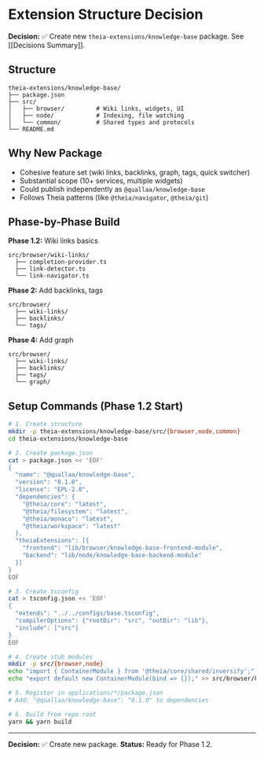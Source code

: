 # Extension Structure Decision

**Decision:** ✅ Create new `theia-extensions/knowledge-base` package. See [[Decisions Summary]].

## Structure

```
theia-extensions/knowledge-base/
├── package.json
├── src/
│   ├── browser/         # Wiki links, widgets, UI
│   ├── node/            # Indexing, file watching
│   └── common/          # Shared types and protocols
└── README.md
```

## Why New Package

- Cohesive feature set (wiki links, backlinks, graph, tags, quick switcher)
- Substantial scope (10+ services, multiple widgets)
- Could publish independently as `@quallaa/knowledge-base`
- Follows Theia patterns (like `@theia/navigator`, `@theia/git`)

## Phase-by-Phase Build

**Phase 1.2:** Wiki links basics
```
src/browser/wiki-links/
  ├── completion-provider.ts
  ├── link-detector.ts
  └── link-navigator.ts
```

**Phase 2:** Add backlinks, tags
```
src/browser/
  ├── wiki-links/
  ├── backlinks/
  └── tags/
```

**Phase 4:** Add graph
```
src/browser/
  ├── wiki-links/
  ├── backlinks/
  ├── tags/
  └── graph/
```

## Setup Commands (Phase 1.2 Start)

```bash
# 1. Create structure
mkdir -p theia-extensions/knowledge-base/src/{browser,node,common}
cd theia-extensions/knowledge-base

# 2. Create package.json
cat > package.json << 'EOF'
{
  "name": "@quallaa/knowledge-base",
  "version": "0.1.0",
  "license": "EPL-2.0",
  "dependencies": {
    "@theia/core": "latest",
    "@theia/filesystem": "latest",
    "@theia/monaco": "latest",
    "@theia/workspace": "latest"
  },
  "theiaExtensions": [{
    "frontend": "lib/browser/knowledge-base-frontend-module",
    "backend": "lib/node/knowledge-base-backend-module"
  }]
}
EOF

# 3. Create tsconfig
cat > tsconfig.json << 'EOF'
{
  "extends": "../../configs/base.tsconfig",
  "compilerOptions": {"rootDir": "src", "outDir": "lib"},
  "include": ["src"]
}
EOF

# 4. Create stub modules
mkdir -p src/{browser,node}
echo "import { ContainerModule } from '@theia/core/shared/inversify';" > src/browser/knowledge-base-frontend-module.ts
echo "export default new ContainerModule(bind => {});" >> src/browser/knowledge-base-frontend-module.ts

# 5. Register in applications/*/package.json
# Add: "@quallaa/knowledge-base": "0.1.0" to dependencies

# 6. Build from repo root
yarn && yarn build
```

---

**Decision:** ✅ Create new package. **Status:** Ready for Phase 1.2.

